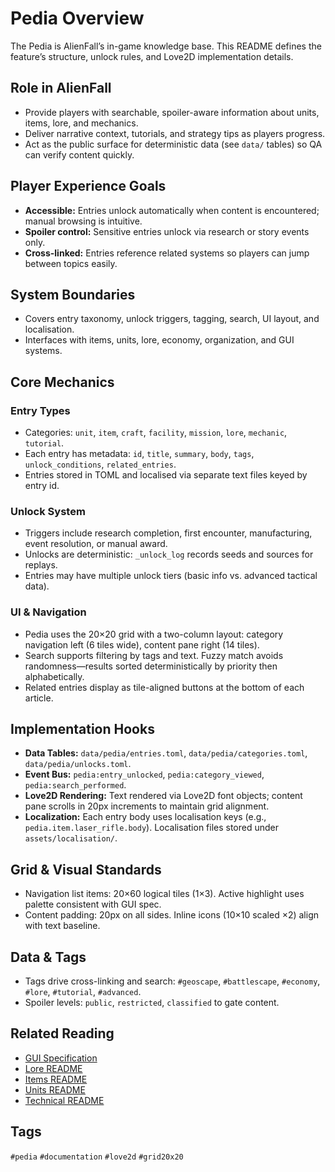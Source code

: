 # Pedia Overview

The Pedia is AlienFall’s in-game knowledge base. This README defines the feature’s structure, unlock rules, and Love2D implementation details.

## Role in AlienFall
- Provide players with searchable, spoiler-aware information about units, items, lore, and mechanics.
- Deliver narrative context, tutorials, and strategy tips as players progress.
- Act as the public surface for deterministic data (see `data/` tables) so QA can verify content quickly.

## Player Experience Goals
- **Accessible:** Entries unlock automatically when content is encountered; manual browsing is intuitive.
- **Spoiler control:** Sensitive entries unlock via research or story events only.
- **Cross-linked:** Entries reference related systems so players can jump between topics easily.

## System Boundaries
- Covers entry taxonomy, unlock triggers, tagging, search, UI layout, and localisation.
- Interfaces with items, units, lore, economy, organization, and GUI systems.

## Core Mechanics
### Entry Types
- Categories: `unit`, `item`, `craft`, `facility`, `mission`, `lore`, `mechanic`, `tutorial`.
- Each entry has metadata: `id`, `title`, `summary`, `body`, `tags`, `unlock_conditions`, `related_entries`.
- Entries stored in TOML and localised via separate text files keyed by entry id.

### Unlock System
- Triggers include research completion, first encounter, manufacturing, event resolution, or manual award.
- Unlocks are deterministic: `_unlock_log` records seeds and sources for replays.
- Entries may have multiple unlock tiers (basic info vs. advanced tactical data).

### UI & Navigation
- Pedia uses the 20×20 grid with a two-column layout: category navigation left (6 tiles wide), content pane right (14 tiles).
- Search supports filtering by tags and text. Fuzzy match avoids randomness—results sorted deterministically by priority then alphabetically.
- Related entries display as tile-aligned buttons at the bottom of each article.

## Implementation Hooks
- **Data Tables:** `data/pedia/entries.toml`, `data/pedia/categories.toml`, `data/pedia/unlocks.toml`.
- **Event Bus:** `pedia:entry_unlocked`, `pedia:category_viewed`, `pedia:search_performed`.
- **Love2D Rendering:** Text rendered via Love2D font objects; content pane scrolls in 20px increments to maintain grid alignment.
- **Localization:** Each entry body uses localisation keys (e.g., `pedia.item.laser_rifle.body`). Localisation files stored under `assets/localisation/`.

## Grid & Visual Standards
- Navigation list items: 20×60 logical tiles (1×3). Active highlight uses palette consistent with GUI spec.
- Content padding: 20px on all sides. Inline icons (10×10 scaled ×2) align with text baseline.

## Data & Tags
- Tags drive cross-linking and search: `#geoscape`, `#battlescape`, `#economy`, `#lore`, `#tutorial`, `#advanced`.
- Spoiler levels: `public`, `restricted`, `classified` to gate content.

## Related Reading
- [GUI Specification](../GUI.md)
- [Lore README](../lore/README.md)
- [Items README](../items/README.md)
- [Units README](../units/README.md)
- [Technical README](../technical/README.md)

## Tags
`#pedia` `#documentation` `#love2d` `#grid20x20`
